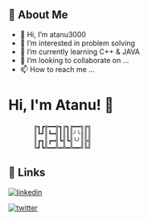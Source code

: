 

## 🚀 About Me
- 👋 Hi, I’m atanu3000
- 👀 I’m interested in problem solving
- 🌱 I’m currently learning C++ & JAVA
- 💞️ I’m looking to collaborate on ...
- 📫 How to reach me ...


# Hi, I'm Atanu! 👋

           ╔┓┏╦━━╦┓╔┓╔━━╗╔╗
           ║┗┛║┗━╣┃║┃║╯╰║║║
           ║┏┓║┏━╣┗╣┗╣╰╯║╠╣
           ╚┛┗╩━━╩━╩━╩━━╝╚╝ 

## 🔗 Links

[![linkedin](https://img.shields.io/badge/linkedin-0A66C2?style=for-the-badge&logo=linkedin&logoColor=white)](https://www.linkedin.com/in/atanu-paul-b1212b219/)

[![twitter](https://img.shields.io/badge/twitter-1DA1F2?style=for-the-badge&logo=twitter&logoColor=white)](https://mobile.twitter.com/AtanuPa04588410) 




<!---
atanu3000/atanu3000 is a ✨ special ✨ repository because its `README.md` (this file) appears on your GitHub profile.
You can click the Preview link to take a look at your changes.
--->
